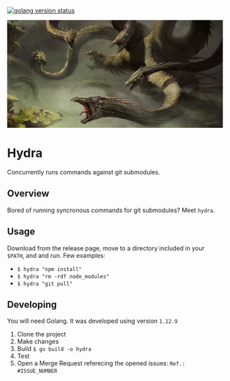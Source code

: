 [![golang version status](https://img.shields.io/badge/Golang-1.12.x-green.svg?style=flat-square)]()

![Banner](/resources/banner.png?raw=true "Banner")

# Hydra
Concurrently runs commands against git submodules.

## Overview
Bored of running syncronous commands for git submodules? Meet `hydra`.

## Usage
Download from the release page, move to a directory included in your `$PATH`, and and run. Few examples:

- `$ hydra "npm install"`
- `$ hydra "rm -rdf node_modules"`
- `$ hydra "git pull"`

## Developing
You will need Golang. It was developed using version `1.12.9`

1. Clone the project
2. Make changes
3. Build `$ go build -o hydra`
4. Test
5. Open a Merge Request referecing the opened issues: `Ref.: #ISSUE_NUMBER`
